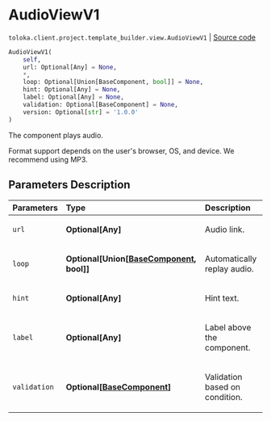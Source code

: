 # AudioViewV1
`toloka.client.project.template_builder.view.AudioViewV1` | [Source code](https://github.com/Toloka/toloka-kit/blob/v0.1.26/src/client/project/template_builder/view.py#L107)

```python
AudioViewV1(
    self,
    url: Optional[Any] = None,
    *,
    loop: Optional[Union[BaseComponent, bool]] = None,
    hint: Optional[Any] = None,
    label: Optional[Any] = None,
    validation: Optional[BaseComponent] = None,
    version: Optional[str] = '1.0.0'
)
```

The component plays audio.


Format support depends on the user's browser, OS, and device. We recommend using MP3.

## Parameters Description

| Parameters | Type | Description |
| :----------| :----| :-----------|
`url`|**Optional\[Any\]**|<p>Audio link.</p>
`loop`|**Optional\[Union\[[BaseComponent](toloka.client.project.template_builder.base.BaseComponent.md), bool\]\]**|<p>Automatically replay audio.</p>
`hint`|**Optional\[Any\]**|<p>Hint text.</p>
`label`|**Optional\[Any\]**|<p>Label above the component.</p>
`validation`|**Optional\[[BaseComponent](toloka.client.project.template_builder.base.BaseComponent.md)\]**|<p>Validation based on condition.</p>
